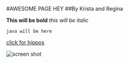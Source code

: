 #AWESOME PAGE HEY
##By Krista and Regina

**This will be bold**
*this will be italic*

```java will be here```

[click for hippos](http://kids.nationalgeographic.com/animals/hippopotamus/#hippopotamus-closeup-water.jpg)

![screen shot](screen_shot.png "screen shot")